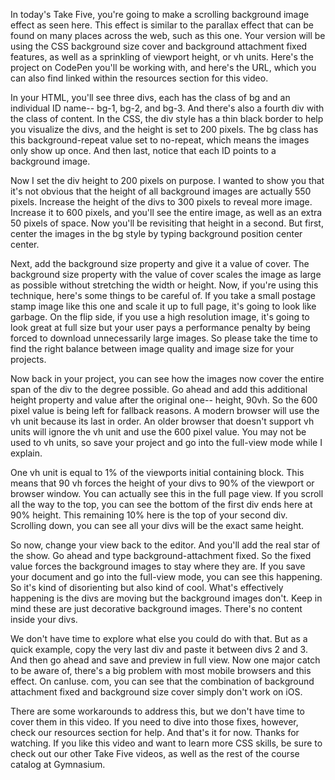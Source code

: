 
In today's Take Five, you're going to make a scrolling background image effect as seen here. This effect is similar to the parallax effect that can be found on many places across the web, such as this one. Your version will be using the CSS background size cover and background attachment fixed features, as well as a sprinkling of viewport height, or vh units. Here's the project on CodePen you'll be working with, and here's the URL, which you can also find linked within the resources section for this video. 


In your HTML, you'll see three divs, each has the class of bg and an individual ID name-- bg-1, bg-2, and bg-3. And there's also a fourth div with the class of content. In the CSS, the div style has a thin black border to help you visualize the divs, and the height is set to 200 pixels. The bg class has this background-repeat value set to no-repeat, which means the images only show up once. And then last, notice that each ID points to a background image. 


Now I set the div height to 200 pixels on purpose. I wanted to show you that it's not obvious that the height of all background images are actually 550 pixels. Increase the height of the divs to 300 pixels to reveal more image. Increase it to 600 pixels, and you'll see the entire image, as well as an extra 50 pixels of space. Now you'll be revisiting that height in a second. But first, center the images in the bg style by typing background position center center. 


Next, add the background size property and give it a value of cover. The background size property with the value of cover scales the image as large as possible without stretching the width or height. Now, if you're using this technique, here's some things to be careful of. If you take a small postage stamp image like this one and scale it up to full page, it's going to look like garbage. On the flip side, if you use a high resolution image, it's going to look great at full size but your user pays a performance penalty by being forced to download unnecessarily large images. So please take the time to find the right balance between image quality and image size for your projects. 


Now back in your project, you can see how the images now cover the entire span of the div to the degree possible. Go ahead and add this additional height property and value after the original one-- height, 90vh. So the 600 pixel value is being left for fallback reasons. A modern browser will use the vh unit because its last in order. An older browser that doesn't support vh units will ignore the vh unit and use the 600 pixel value. You may not be used to vh units, so save your project and go into the full-view mode while I explain. 


One vh unit is equal to 1% of the viewports initial containing block. This means that 90 vh forces the height of your divs to 90% of the viewport or browser window. You can actually see this in the full page view. If you scroll all the way to the top, you can see the bottom of the first div ends here at 90% height. This remaining 10% here is the top of your second div. Scrolling down, you can see all your divs will be the exact same height. 


So now, change your view back to the editor. And you'll add the real star of the show. Go ahead and type background-attachment fixed. So the fixed value forces the background images to stay where they are. If you save your document and go into the full-view mode, you can see this happening. So it's kind of disorienting but also kind of cool. What's effectively happening is the divs are moving but the background images don't. Keep in mind these are just decorative background images. There's no content inside your divs. 


We don't have time to explore what else you could do with that. But as a quick example, copy the very last div and paste it between divs 2 and 3. And then go ahead and save and preview in full view. Now one major catch to be aware of, there's a big problem with most mobile browsers and this effect. On canIuse. com, you can see that the combination of background attachment fixed and background size cover simply don't work on iOS. 


There are some workarounds to address this, but we don't have time to cover them in this video. If you need to dive into those fixes, however, check our resources section for help. And that's it for now. Thanks for watching. If you like this video and want to learn more CSS skills, be sure to check out our other Take Five videos, as well as the rest of the course catalog at Gymnasium. 

